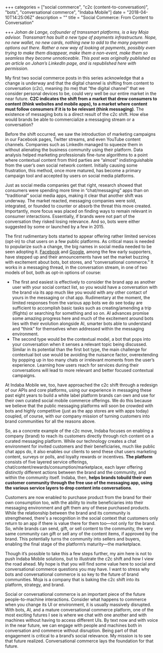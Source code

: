 +++
categories = ["social commerce", "c2c (content-to-conversation)", "bots", "conversational commerce", "Indaba Mobile"]
date = "2018-04-10T14:25:06Z"
description = ""
title = "Social Commerce: From Content to Conversation"

+++
_Johan de Lange, cofounder of transsmart platforms, is a key Moja advisor. Transsmart has built a new type of payments infrastructure. Nope, no new wallet, no new cards, nothing new to add to the many payment options out there. Rather a new way of looking at payments, possibly even trying to make them disappear, make them a non-event, make them so seamless they become unnoticeable. This post was originally published as an article on Johan’s LinkedIn page, and is republished here with permission._

My first two social commerce posts in this series acknowledge that a change is underway and that the digital channel is shifting from content to conversation (c2c), meaning (to me) that “the digital channel” that we consider personal devices to be, could very well be our entire market in the near future. **C2C indicates the shift from a market that drew consumers to content (think websites and mobile apps), to a market where content must follow consumers if it is to be relevant (think messaging)**. The existence of messaging bots is a direct result of the c2c shift. How else would brands be able to commercialize a messaging stream or a conversation?

Before the shift occurred, we saw the introduction of marketing campaigns in our Facebook pages, Twitter streams, and even YouTube content channels. Companies such as LinkedIn managed to squeeze them in without alienating the business community using their platform. Data analysis helped marketing professionals fine-tune algorithms to a point where contextual content from third parties are “almost” indistinguishable from the user’s own social network content. Initially causing some frustration, this method, once more matured, has become a primary campaign tool and accepted by users on social media platforms.

Just as social media companies get that right, research showed that consumers were spending more time in “chat/messaging” apps than on “traditional” social media apps, making it clear that another shift was underway. The market reacted, messaging companies were sold, integrated, or founded to counter or absorb the threat this move created. Importantly, more focus was placed on finding ways to remain relevant in consumer interactions. Essentially, if brands were not part of the conversation they risked losing relevance. And so, bots were either suggested by some or launched by a few in 2015.

The first rudimentary bots started to appear offering rather limited services (opt-in) to chat users on a few public platforms. As critical mass is needed to popularize such a change, the big names in social media needed to be seen adopting it. [Facebook](https://developers.facebook.com/blog/post/2016/04/12/bots-for-messenger/) and [Google](https://googleblog.blogspot.co.za/2016/05/io-building-next-evolution-of-google.html), among the few early supporters, have stepped up and their announcements have set the market buzzing with excitement about bots, bot stores, and “conversational commerce.” It works in a messaging thread, in the conversation stream, in one of two models of bot, both as opt-in options of course:

* The first and easiest is effectively to consider the brand app as another user with your social contact list, so you would have a conversation with the brand via its app much like you would with any other contact of yours in the messaging or chat app. Rudimentary at the moment, the limited responses from the various app bots we do see today are sufficient to accomplish basic tasks such as creating/amending a trip (flights) or searching for something and so on. AI advances promise some amazing progress here and much of the excitement around bots lies with their evolution alongside AI, smarter bots able to understand and “think” for themselves when addressed within the messaging environment.
* The second type would be the contextual model, a bot that pops into your conversation when it senses a relevant topic being discussed. Similar in its potential than the first bot type, the main challenge for contextual bot use would be avoiding the nuisance factor, overextending by popping up in too many chats or irrelevant moments from the user’s experience. Learning how users reach for services during their conversations will lead to more relevant and better focused contextual campaigns.

At Indaba Mobile we, too, have approached the c2c shift through a redesign of our APIs and core platforms, using our experience in messaging these past eight years to build a white label platform brands can own and use for their own curated social mobile commerce offerings. We do this because we believe that the public messaging platforms will soon be crowded with bots and highly competitive (just as the app stores are with apps today) coupled, of course, with our company mission of turning customers into brand communities for all the reasons above.

So, as a concrete example of the c2c move, Indaba focuses on enabling a company (brand) to reach its customers directly through rich content on a curated messaging platform. While our technology creates a chat environment for invited customers and their beneficiaries, much like public chat apps do, it also enables our clients to send these chat users marketing content, surveys or polls, and loyalty rewards or incentives. **The platform** consists of five layered service offerings, chat/content/rewards/consumption/marketplace, each layer offering distinctly different actions between the brand and the community, and within the community itself. Indaba, then, **helps brands tobuild their own customer community through the free use of the messaging app, using the various service layers to drop content into conversations**.

Customers are now enabled to purchase product from the brand for their own consumption too, with the ability to invite beneficiaries into their messaging environment and gift them any of these purchased products. While the relationship between the brand and its community is strengthened, there's a recognition in the social context that customers only return to an app if there is value there for them too—not only for the brand. So, while brands can send, gift, or sell content to the community, the very same community can gift or sell any of the content items, if approved by the brand. This potentially turns the community into sellers and buyers, enabling the final stage of the platform’s maturity—the marketplace.

Though it’s possible to take this a few steps further, my aim here is not to push Indaba Mobile solutions, but to illustrate the c2c shift and how I view the road ahead. My hope is that you will find some value here to social and conversational commerce questions you may have. I want to stress why bots and conversational commerce is so key to the future of brand communities. Moja is a company that is baking the c2c shift into its platform, strategy, and brand.

Social or conversational commerce is an important piece of the future people-to-machine interactions. Consider what happens to commerce when you change its UI or environment, it is usually massively disrupted. With bots, AI, and a mature conversational commerce platform, one of the most exciting futures I see is where we chat with one another and with machines without having to access different UIs. By text now and with voice in the near future, we can engage with people and machines both in conversation and commerce without disruption. Being part of that engagement is critical to a brand’s social relevance. My mission is to see that future realized. Conversational commerce lays the foundation for that future.
